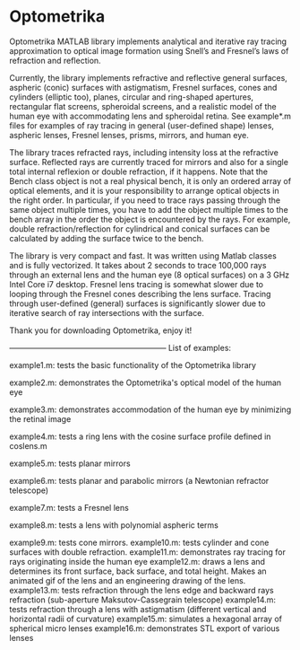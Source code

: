 # Optometrika
Optometrika MATLAB library implements analytical and iterative ray tracing approximation to optical image formation using Snell’s and Fresnel’s laws of refraction and reflection.

Currently, the library implements refractive and reflective general surfaces, aspheric (conic) surfaces with astigmatism, Fresnel surfaces, cones and cylinders (elliptic too), planes, circular and ring-shaped apertures, rectangular flat screens, spheroidal screens, and a realistic model of the human eye with accommodating lens and spheroidal retina. See example*.m files for examples of ray tracing in general (user-defined shape) lenses, aspheric lenses, Fresnel lenses, prisms, mirrors, and human eye. 

The library traces refracted rays, including intensity loss at the refractive surface. Reflected rays are currently traced for mirrors and also for a single total internal reflexion or double refraction, if it happens. Note that the Bench class object is not a real physical bench, it is only an ordered array of optical elements, and it is your responsibility to arrange optical objects in the right order. In particular, if you need to trace rays passing through the same object multiple times, you have to add the object multiple times to the bench array in the order the object is encountered by the rays. For example, double refraction/reflection for cylindrical and conical surfaces can be calculated by adding the surface twice to the bench. 

The library is very compact and fast. It was written using Matlab classes and is fully vectorized. It takes about 2 seconds to trace 100,000 rays through an external lens and the human eye (8 optical surfaces) on a 3 GHz Intel Core i7 desktop. Fresnel lens tracing is somewhat slower due to looping through the Fresnel cones describing the lens surface. Tracing through user-defined (general) surfaces is significantly slower due to iterative search of ray intersections with the surface. 

Thank you for downloading Optometrika, enjoy it!

————————————————————
List of examples:

example1.m: tests the basic functionality of the Optometrika library

example2.m: demonstrates the Optometrika's optical model of the human eye

example3.m: demonstrates accommodation of the human eye by minimizing the retinal image

example4.m: tests a ring lens with the cosine surface profile defined in coslens.m

example5.m: tests planar mirrors

example6.m: tests planar and parabolic mirrors (a Newtonian refractor telescope)

example7.m: tests a Fresnel lens

example8.m: tests a lens with polynomial aspheric terms

example9.m: tests cone mirrors.
example10.m: tests cylinder and cone surfaces with double refraction.
example11.m: demonstrates ray tracing for rays originating inside the human eye
example12.m: draws a lens and determines its front surface, back surface, and total height. Makes an animated gif of the lens and an engineering drawing of the lens.
example13.m: tests refraction through the lens edge and backward rays refraction (sub-aperture Maksutov-Cassegrain telescope)
example14.m: tests refraction through a lens with astigmatism (different vertical and horizontal radii of curvature)
example15.m: simulates a hexagonal array of spherical micro lenses
example16.m: demonstrates STL export of various lenses
